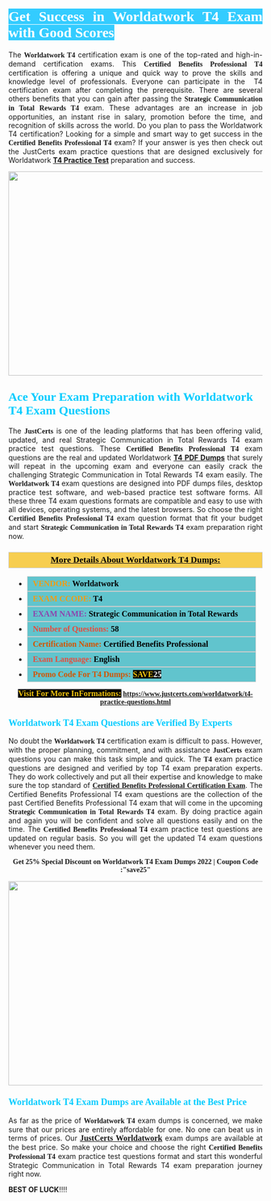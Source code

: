 <h1 style="text-align: justify;"><span style="color:#ffffff;"><span style="font-family:Georgia,serif;"><strong><span style="background-color:#33ccff;">Get Success in Worldatwork T4 Exam with Good Scores</span></strong></span></span></h1>

<p style="text-align: justify;">The <strong><span style="font-family:Georgia,serif;">Worldatwork T4</span></strong> certification exam is one of the top-rated and high-in-demand certification exams. This <span style="font-family:Georgia,serif;"><strong>Certified Benefits Professional T4</strong></span> certification is offering a unique and quick way to prove the skills and knowledge level of professionals. Everyone can participate in the  T4 certification exam after completing the prerequisite. There are several others benefits that you can gain after passing the <span style="font-family:Georgia,serif;"><strong>Strategic Communication in Total Rewards T4</strong></span> exam. These advantages are an increase in job opportunities, an instant rise in salary, promotion before the time, and recognition of skills across the world. Do you plan to pass the Worldatwork T4 certification? Looking for a simple and smart way to get success in the <span style="font-family:Georgia,serif;"><strong>Certified Benefits Professional T4</strong></span> exam? If your answer is yes then check out the JustCerts exam practice questions that are designed exclusively for Worldatwork <strong><a href="https://www.justcerts.com/worldatwork/t4-practice-questions.html">T4 Practice Test</a></strong> preparation and success.</p>

<p style="text-align: center;"><a href="https://www.justcerts.com/worldatwork/t4-practice-questions.html"><img alt="" src="https://i.imgur.com/JNYhfyb.jpg" style="width: 720px; height: 405px;" /></a></p>

<h2 style="margin-right:0in; margin-left:0in"><span style="color:#00ccff;"><span style="font-family:Georgia,serif;"><strong><span style="font-size:18pt">Ace Your Exam Preparation with Worldatwork T4 Exam Questions </span></strong></span></span></h2>

<p style="text-align: justify;">The <span style="font-size:14px;"><span style="font-family:Georgia,serif;"><strong>JustCerts</strong></span></span> is one of the leading platforms that has been offering valid, updated, and real Strategic Communication in Total Rewards T4 exam practice test questions. These <span style="font-family:Georgia,serif;"><strong>Certified Benefits Professional T4</strong></span> exam questions are the real and updated Worldatwork <strong><a href="https://www.justcerts.com/worldatwork/t4-practice-questions.html">T4 PDF Dumps</a></strong> that surely will repeat in the upcoming exam and everyone can easily crack the challenging Strategic Communication in Total Rewards T4 exam easily. The <span style="font-family:Georgia,serif;"><strong>Worldatwork T4</strong></span> exam questions are designed into PDF dumps files, desktop practice test software, and web-based practice test software forms. All these three T4 exam questions formats are compatible and easy to use with all devices, operating systems, and the latest browsers. So choose the right <span style="font-family:Georgia,serif;"><strong>Certified Benefits Professional T4</strong></span> exam question format that fit your budget and start <span style="font-family:Georgia,serif;"><strong>Strategic Communication in Total Rewards T4</strong></span> exam preparation right now.</p>

<h3 style="background: #f7ce50; border: 1px solid rgb(204, 204, 204); padding: 5px 10px; text-align: center;"><span style="font-family:Georgia,serif;"><u><u><span style="color:#000000;"><span style="font-size:11pt"><span style="line-height:normal"><b><span style="font-size:13.0pt"><span cambria="">More Details About Worldatwork T4 Dumps:</span></span></b></span></span></span></u></u></span></h3>

<ul>
	<li style="margin:0cm 10pt">
	<div style="background:#61c4cd; border: 1px solid rgb(204, 204, 204); padding: 5px 10px; text-align: justify;"><span style="font-family:Georgia,serif;"><span style="font-size:11pt"><span style="line-height:normal"><b><span style="font-size:12.0pt"><span new="" roman="" times=""><span style="color:#f39c12;">VENDOR:</span> <span style="color:#000000;">Worldatwork</span></span></span></b></span></span></span></div>
	</li>
	<li style="margin:0cm 10pt">
	<div style="background: #61c4cd; border: 1px solid rgb(204, 204, 204); padding: 5px 10px; text-align: justify;"><span style="font-family:Georgia,serif;"><span style="font-size:11pt"><span style="line-height:normal"><b><span style="font-size:12.0pt"><span new="" roman="" times=""><span style="color:#f39c12;">EXAM CCODE:</span> <span style="color:#000000;">T4</span></span></span></b></span></span></span></div>
	</li>
	<li style="margin:0cm 10pt">
	<div style="background: #61c4cd; border: 1px solid rgb(204, 204, 204); padding: 5px 10px; text-align: justify;"><span style="font-family:Georgia,serif;"><span style="font-size:11pt"><span style="line-height:normal"><b><span style="font-size:12.0pt"><span new="" roman="" times=""><span style="color:#8e44ad;">EXAM NAME:</span> <span style="color:#000000;">Strategic Communication in Total Rewards</span></span></span></b></span></span></span></div>
	</li>
	<li style="margin:0cm 10pt">
	<div style="background: #61c4cd; border: 1px solid rgb(204, 204, 204); padding: 5px 10px;"><span style="font-family:Georgia,serif;"><span style="font-size:11pt"><span style="line-height:normal"><b><span style="font-size:12.0pt"><span new="" roman="" times=""><span style="color:#e74c3c;">Number of Questions:</span><span style="color:#000000;"><span style="color:#f1c40f;"> </span>58</span></span></span></b></span></span></span></div>
	</li>
	<li style="margin:0cm 10pt">
	<div style="background: #61c4cd; border: 1px solid rgb(204, 204, 204); padding: 5px 10px; text-align: justify;"><span style="font-family:Georgia,serif;"><span style="font-size:11pt"><span style="line-height:normal"><b><span style="font-size:12.0pt"><span new="" roman="" times=""><span style="color:#d35400;">Certification Name:</span><span style="color:#000000;"> Certified Benefits Professional</span></span></span></b></span></span></span></div>
	</li>
	<li style="margin:0cm 10pt">
	<div style="background: #61c4cd; border: 1px solid rgb(204, 204, 204); padding: 5px 10px; text-align: justify;"><span style="font-family:Georgia,serif;"><span style="font-size:11pt"><span style="line-height:normal"><b><span style="font-size:12.0pt"><span new="" roman="" times=""><span style="color:#e74c3c;">Exam Language:</span> <span style="color:#000000;">English</span></span></span></b></span></span></span></div>
	</li>
	<li style="margin:0cm 10pt">
	<div style="background: #61c4cd; border: 1px solid rgb(204, 204, 204); padding: 5px 10px;"><span style="font-family:Georgia,serif;"><span style="font-size:11pt"><span style="line-height:normal"><b><span style="font-size:12.0pt"><span new="" roman="" times=""><span style="color:#d35400;">Promo Code For T4 Dumps:</span><span style="color:#f1c40f;"> <span style="background-color:#000000;">SAVE</span></span><span style="color:#ffffff;"><span style="background-color:#000000;">25</span></span></span></span></b></span></span></span></div>
	</li>
</ul>

<p style="text-align: center;"><span style="font-family:Georgia,serif;"><strong><span style="font-size:16px;"><span style="color:#f1c40f;"><span style="background-color:#000000;">Visit For More InFormations:</span></span></span> <a href="https://www.justcerts.com/worldatwork/t4-practice-questions.html">https://www.justcerts.com/worldatwork/t4-practice-questions.html</a></strong></span></p>

<h3 style="margin-right:0in; margin-left:0in"><span style="color:#00ccff;"><span style="font-family:Georgia,serif;"><strong><span style="font-size:13.5pt">Worldatwork T4 Exam Questions are Verified By Experts </span></strong></span></span></h3>

<p style="text-align: justify;">No doubt the <span style="font-family:Georgia,serif;"><strong>Worldatwork T4</strong></span> certification exam is difficult to pass. However, with the proper planning, commitment, and with assistance <span style="font-family:Georgia,serif;"><span style="font-size:14px;"><strong>JustCerts</strong></span></span> exam questions you can make this task simple and quick. The <span style="font-family:Georgia,serif;"><strong> T4</strong></span> exam practice questions are designed and verified by top T4 exam preparation experts. They do work collectively and put all their expertise and knowledge to make sure the top standard of <a href="https://www.justcerts.com/worldatwork/certified-benefits-professional-certification-exams.html"><span style="font-family:Georgia,serif;"><strong>Certified Benefits Professional Certification Exam</strong></span></a>. The Certified Benefits Professional T4 exam questions are the collection of the past Certified Benefits Professional T4 exam that will come in the upcoming <span style="font-family:Georgia,serif;"><strong>Strategic Communication in Total Rewards T4</strong></span> exam. By doing practice again and again you will be confident and solve all questions easily and on the time. The <span style="font-family:Georgia,serif;"><strong>Certified Benefits Professional T4</strong></span> exam practice test questions are updated on regular basis. So you will get the updated T4 exam questions whenever you need them.</p>

<p style="text-align: center;"><span style="font-size:14px;"><span style="font-family:Georgia,serif;"><strong>Get 25% Special Discount on Worldatwork T4 Exam Dumps 2022 | Coupon Code :"save25"</strong></span></span></p>

<p style="text-align: center;"><a href="https://www.justcerts.com/worldatwork/t4-practice-questions.html"><img alt="" src="https://i.imgur.com/FssxWlc.jpg" style="width: 720px; height: 405px;" /></a></p>

<h3 style="margin-right:0in; margin-left:0in"><span style="color:#00ccff;"><span style="font-family:Georgia,serif;"><strong><span style="font-size:13.5pt">Worldatwork T4 Exam Dumps are Available at the Best Price </span></strong></span></span></h3>

<p style="text-align: justify;">As far as the price of <span style="font-family:Georgia,serif;"><strong>Worldatwork T4</strong></span> exam dumps is concerned, we make sure that our prices are entirely affordable for one. No one can beat us in terms of prices. Our <a href="https://www.justcerts.com/worldatwork-certification-exams.html"><span style="font-family:Georgia,serif;"><strong><span style="font-size:16px;">JustCerts Worldatwork</span></strong></span></a> exam dumps are available at the best price. So make your choice and choose the right <span style="font-family:Georgia,serif;"><strong>Certified Benefits Professional T4</strong></span> exam practice test questions format and start this wonderful Strategic Communication in Total Rewards T4 exam preparation journey right now. </p>

<p><span style="font-size:14px;"><strong>BEST OF LUCK</strong>!!!!</span></p>
